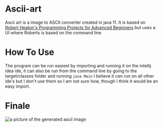 # Ascii-art
Ascii art is a image to ASCII converter created in java 11. It is based on [Robert Heaton's Programming Projects for Advanced Beginners](https://robertheaton.com/2018/06/12/programming-projects-for-advanced-beginners-ascii-art/) but uses a UI where Roberts is based on the command line
# How To Use
The program can be run easiest by importing and running it on the intellij idea ide, it can also be run from the command line by going to the target/classes folder and running ``` java Main ``` I believe it can run on all other ide's but I don't use them so I am not sure how, though I think it would be an easy import. 
# Finale
![a picture of the generated ascii image](https://cdn.discordapp.com/attachments/581299027505709108/597672238283620363/Screenshot_from_2019-07-08_02-09-50_1.png)
